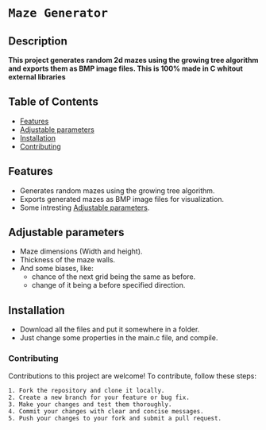 # `Maze Generator`

## Description

**This project generates random 2d mazes using the growing tree algorithm and exports them as BMP image files. This is 100% made in C whitout external libraries**

## Table of Contents

- [Features](#features)
- [Adjustable parameters](#adjustable-parameters)
- [Installation](#installation)
- [Contributing](#Contributing)

## Features

- Generates random mazes using the growing tree algorithm.
- Exports generated mazes as BMP image files for visualization.
- Some intresting [Adjustable parameters](#Adjustable-parameters).

## Adjustable parameters

- Maze dimensions (Width and height).
- Thickness of the maze walls.
- And some biases, like:
   - chance of the next grid being the same as before.
   - change of it being a before specified direction.

## Installation
- Download all the files and put it somewhere in a folder.
- Just change some properties in the main.c file, and compile.

### Contributing

Contributions to this project are welcome! To contribute, follow these steps:

    1. Fork the repository and clone it locally.
    2. Create a new branch for your feature or bug fix.
    3. Make your changes and test them thoroughly.
    4. Commit your changes with clear and concise messages.
    5. Push your changes to your fork and submit a pull request.
